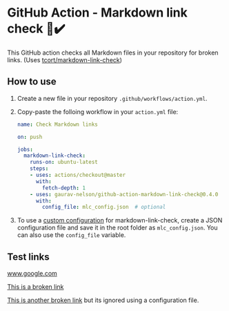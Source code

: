 # GitHub Action - Markdown link check 🔗✔️
This GitHub action checks all Markdown files in your repository for broken links. (Uses [tcort/markdown-link-check](https://github.com/tcort/markdown-link-check))

## How to use
1. Create a new file in your repository `.github/workflows/action.yml`.
1. Copy-paste the folloing workflow in your `action.yml` file:

   ```yml
   name: Check Markdown links

   on: push

   jobs:
     markdown-link-check:
       runs-on: ubuntu-latest
       steps:
       - uses: actions/checkout@master
         with:
           fetch-depth: 1
       - uses: gaurav-nelson/github-action-markdown-link-check@0.4.0
         with:
           config_file: mlc_config.json  # optional
   ```
1. To use a [custom configuration](https://github.com/tcort/markdown-link-check#config-file-format)
   for markdown-link-check, create a JSON configuration file and save it in the
   root folder as `mlc_config.json`. You can also use the `config_file` variable.

## Test links

www.google.com

[This is a broken link](www.exampleexample.cox)

[This is another broken link](http://ignored-domain.com) but its ignored using a
configuration file.
